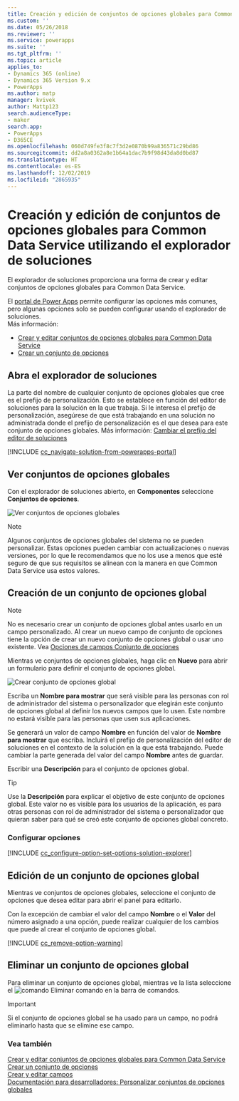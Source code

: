 ```yaml
---
title: Creación y edición de conjuntos de opciones globales para Common Data Service utilizando el explorador de soluciones | MicrosoftDocs
ms.custom: ''
ms.date: 05/26/2018
ms.reviewer: ''
ms.service: powerapps
ms.suite: ''
ms.tgt_pltfrm: ''
ms.topic: article
applies_to:
- Dynamics 365 (online)
- Dynamics 365 Version 9.x
- PowerApps
ms.author: matp
manager: kvivek
author: Mattp123
search.audienceType:
- maker
search.app:
- PowerApps
- D365CE
ms.openlocfilehash: 060d749fe3f8c7f3d2e0870b99a836571c29bd86
ms.sourcegitcommit: dd2a8a0362a8e1b64a1dac7b9f98d43da8d0bd87
ms.translationtype: HT
ms.contentlocale: es-ES
ms.lasthandoff: 12/02/2019
ms.locfileid: "2865935"
---
```

# <a name="create-and-edit-global-option-sets-for-common-data-service-using-solution-explorer"></a>Creación y edición de conjuntos de opciones globales para Common Data Service utilizando el explorador de soluciones

El explorador de soluciones proporciona una forma de crear y editar conjuntos de opciones globales para Common Data Service.

El [portal de Power Apps](https://make.powerapps.com/?utm_source=padocs&utm_medium=linkinadoc&utm_campaign=referralsfromdoc) permite configurar las opciones más comunes, pero algunas opciones solo se pueden configurar usando el explorador de soluciones. <br />Más información: 
- [Crear y editar conjuntos de opciones globales para Common Data Service](create-edit-global-option-sets.md)
- [Crear un conjunto de opciones](custom-picklists.md)

## <a name="open-solution-explorer"></a>Abra el explorador de soluciones

La parte del nombre de cualquier conjunto de opciones globales que cree es el prefijo de personalización. Esto se establece en función del editor de soluciones para la solución en la que trabaja. Si le interesa el prefijo de personalización, asegúrese de que está trabajando en una solución no administrada donde el prefijo de personalización es el que desea para este conjunto de opciones globales. Más información: [Cambiar el prefijo del editor de soluciones](change-solution-publisher-prefix.md) 

[!INCLUDE [cc_navigate-solution-from-powerapps-portal](../../includes/cc_navigate-solution-from-powerapps-portal.md)]

## <a name="view-global-option-sets"></a>Ver conjuntos de opciones globales

Con el explorador de soluciones abierto, en **Componentes** seleccione **Conjuntos de opciones**.

![Ver conjuntos de opciones globales](media/view-global-option-sets-solution-explorer.png)

> [!NOTE]
> Algunos conjuntos de opciones globales del sistema no se pueden personalizar. Estas opciones pueden cambiar con actualizaciones o nuevas versiones, por lo que le recomendamos que no los use a menos que esté seguro de que sus requisitos se alinean con la manera en que Common Data Service usa estos valores.

## <a name="create-a-global-option-set"></a>Creación de un conjunto de opciones global

> [!NOTE]
> No es necesario crear un conjunto de opciones global antes usarlo en un campo personalizado. Al crear un nuevo campo de conjunto de opciones tiene la opción de crear un nuevo conjunto de opciones global o usar uno existente. Vea [Opciones de campos Conjunto de opciones](create-edit-field-solution-explorer.md#option-set-field-options)

Mientras ve conjuntos de opciones globales, haga clic en **Nuevo** para abrir un formulario para definir el conjunto de opciones global.

![Crear conjunto de opciones global](media/create-global-option-set-solution-explorer.png)

Escriba un **Nombre para mostrar** que será visible para las personas con rol de administrador del sistema o personalizador que elegirán este conjunto de opciones global al definir los nuevos campos que lo usen. Este nombre no estará visible para las personas que usen sus aplicaciones.

Se generará un valor de campo **Nombre** en función del valor de **Nombre para mostrar** que escriba. Incluirá el prefijo de personalización del editor de soluciones en el contexto de la solución en la que está trabajando. Puede cambiar la parte generada del valor del campo **Nombre** antes de guardar.

Escribir una **Descripción** para el conjunto de opciones global. 

> [!TIP]
> Use la **Descripción** para explicar el objetivo de este conjunto de opciones global. Este valor no es visible para los usuarios de la aplicación, es para otras personas con rol de administrador del sistema o personalizador que quieran saber para qué se creó este conjunto de opciones global concreto.

### <a name="configure-options"></a>Configurar opciones

[!INCLUDE [cc_configure-option-set-options-solution-explorer](../../includes/cc_configure-option-set-options-solution-explorer.md)]

## <a name="edit-a-global-option-set"></a>Edición de un conjunto de opciones global

Mientras ve conjuntos de opciones globales, seleccione el conjunto de opciones que desea editar para abrir el panel para editarlo.

Con la excepción de cambiar el valor del campo **Nombre** o el **Valor** del número asignado a una opción, puede realizar cualquier de los cambios que puede al crear el conjunto de opciones global.

[!INCLUDE [cc_remove-option-warning](../../includes/cc_remove-option-warning.md)]

## <a name="delete-a-global-option-set"></a>Eliminar un conjunto de opciones global

Para eliminar un conjunto de opciones global, mientras ve la lista seleccione el ![comando Eliminar](media/delete.gif) comando en la barra de comandos.

> [!IMPORTANT]
> Si el conjunto de opciones global se ha usado para un campo, no podrá eliminarlo hasta que se elimine ese campo.
  
### <a name="see-also"></a>Vea también
 
[Crear y editar conjuntos de opciones globales para Common Data Service](create-edit-global-option-sets.md)<br />
[Crear un conjunto de opciones](custom-picklists.md)<br />
[Crear y editar campos](create-edit-fields.md)<br />
[Documentación para desarrolladores: Personalizar conjuntos de opciones globales](/dynamics365/customer-engagement/developer/org-service/customize-global-option-sets)
